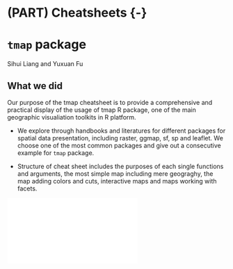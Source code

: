 # (PART) Cheatsheets {-}

# `tmap` package

Sihui Liang and Yuxuan Fu

## What we did 

Our purpose of the tmap cheatsheet is to provide a comprehensive and practical display of the usage of tmap R package, one of the main geographic visualiation toolkits in R platform. 

- We explore through handbooks and literatures for different packages for spatial data presentation, including raster, ggmap, sf, sp and leaflet. We choose one of the most common packages and give out a consecutive example for `tmap` package. 

- Structure of cheat sheet includes the purposes of each single functions and arguments, the most simple map including mere geograghy, the map adding colors and cuts, interactive maps and maps working with facets.

![](resources/tmap_cheatsheet/cheatsheet-tmap-2.pdf)



